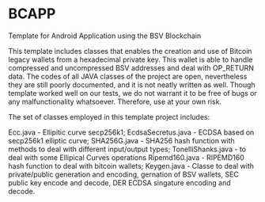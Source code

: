 # BCAPP
Template for Android Application using the BSV Blockchain

This template includes classes that enables the creation and use of Bitcoin legacy wallets from a hexadecimal private key.
This wallet is able to handle compressed and uncompressed BSV addresses and deal with OP_RETURN data.
The codes of all JAVA classes of the project are open, nevertheless they are still poorly documented, and it is not neatly written as well.
Though template worked well on our tests, we do not warrant it to be free of bugs or any malfunctionality whatsoever. Therefore, use at your own risk.

The set of classes employed in this template project includes:

Ecc.java - Ellipitic curve secp256k1;
EcdsaSecretus.java - ECDSA based on secp256k1 elliptic curve;
SHA256G.java - SHA256 hash function with methods to deal with different input/output types;
TonelliShanks.java - to deal with some Ellipical Curves operations
Ripemd160.java - RIPEMD160 hash function to deal with bitcoin wallets;
Keygen.java - Classe to deal with private/public generation and encoding, gernation of BSV wallets, SEC public key encode and decode, DER ECDSA singature encoding and decode.

